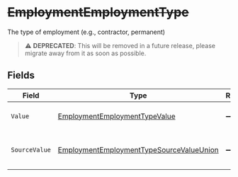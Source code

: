 # ~~EmploymentEmploymentType~~

The type of employment (e.g., contractor, permanent)

> :warning: **DEPRECATED**: This will be removed in a future release, please migrate away from it as soon as possible.


## Fields

| Field                                                                                                           | Type                                                                                                            | Required                                                                                                        | Description                                                                                                     | Example                                                                                                         |
| --------------------------------------------------------------------------------------------------------------- | --------------------------------------------------------------------------------------------------------------- | --------------------------------------------------------------------------------------------------------------- | --------------------------------------------------------------------------------------------------------------- | --------------------------------------------------------------------------------------------------------------- |
| `Value`                                                                                                         | [EmploymentEmploymentTypeValue](../../Models/Components/EmploymentEmploymentTypeValue.md)                       | :heavy_minus_sign:                                                                                              | The type of the employment.                                                                                     | permanent                                                                                                       |
| `SourceValue`                                                                                                   | [EmploymentEmploymentTypeSourceValueUnion](../../Models/Components/EmploymentEmploymentTypeSourceValueUnion.md) | :heavy_minus_sign:                                                                                              | The source value of the employment type.                                                                        | Permanent                                                                                                       |